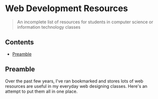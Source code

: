 # Web Development Resources
 
> An incomplete list of resources for students in computer science or information technology classes
 
## Contents
- [Preamble](#preamble)

## Preamble
Over the past few years, I've ran bookmarked and stores lots of web resources are useful in my everyday web designing classes. Here's an attempt to put them all in one place.
